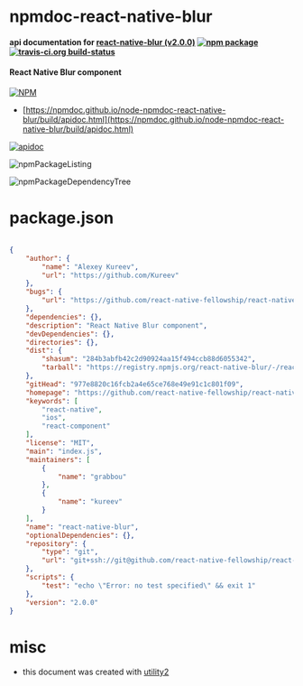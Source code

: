 # npmdoc-react-native-blur

#### api documentation for  [react-native-blur (v2.0.0)](https://github.com/react-native-fellowship/react-native-blur)  [![npm package](https://img.shields.io/npm/v/npmdoc-react-native-blur.svg?style=flat-square)](https://www.npmjs.org/package/npmdoc-react-native-blur) [![travis-ci.org build-status](https://api.travis-ci.org/npmdoc/node-npmdoc-react-native-blur.svg)](https://travis-ci.org/npmdoc/node-npmdoc-react-native-blur)

#### React Native Blur component

[![NPM](https://nodei.co/npm/react-native-blur.png?downloads=true&downloadRank=true&stars=true)](https://www.npmjs.com/package/react-native-blur)

- [https://npmdoc.github.io/node-npmdoc-react-native-blur/build/apidoc.html](https://npmdoc.github.io/node-npmdoc-react-native-blur/build/apidoc.html)

[![apidoc](https://npmdoc.github.io/node-npmdoc-react-native-blur/build/screenCapture.buildCi.browser.%252Ftmp%252Fbuild%252Fapidoc.html.png)](https://npmdoc.github.io/node-npmdoc-react-native-blur/build/apidoc.html)

![npmPackageListing](https://npmdoc.github.io/node-npmdoc-react-native-blur/build/screenCapture.npmPackageListing.svg)

![npmPackageDependencyTree](https://npmdoc.github.io/node-npmdoc-react-native-blur/build/screenCapture.npmPackageDependencyTree.svg)



# package.json

```json

{
    "author": {
        "name": "Alexey Kureev",
        "url": "https://github.com/Kureev"
    },
    "bugs": {
        "url": "https://github.com/react-native-fellowship/react-native-blur/issues"
    },
    "dependencies": {},
    "description": "React Native Blur component",
    "devDependencies": {},
    "directories": {},
    "dist": {
        "shasum": "284b3abfb42c2d90924aa15f494ccb88d6055342",
        "tarball": "https://registry.npmjs.org/react-native-blur/-/react-native-blur-2.0.0.tgz"
    },
    "gitHead": "977e8820c16fcb2a4e65ce768e49e91c1c801f09",
    "homepage": "https://github.com/react-native-fellowship/react-native-blur",
    "keywords": [
        "react-native",
        "ios",
        "react-component"
    ],
    "license": "MIT",
    "main": "index.js",
    "maintainers": [
        {
            "name": "grabbou"
        },
        {
            "name": "kureev"
        }
    ],
    "name": "react-native-blur",
    "optionalDependencies": {},
    "repository": {
        "type": "git",
        "url": "git+ssh://git@github.com/react-native-fellowship/react-native-blur.git"
    },
    "scripts": {
        "test": "echo \"Error: no test specified\" && exit 1"
    },
    "version": "2.0.0"
}
```



# misc
- this document was created with [utility2](https://github.com/kaizhu256/node-utility2)

